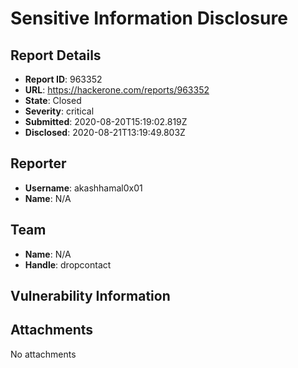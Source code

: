 # Sensitive Information Disclosure

## Report Details
- **Report ID**: 963352
- **URL**: https://hackerone.com/reports/963352
- **State**: Closed
- **Severity**: critical
- **Submitted**: 2020-08-20T15:19:02.819Z
- **Disclosed**: 2020-08-21T13:19:49.803Z

## Reporter
- **Username**: akashhamal0x01
- **Name**: N/A

## Team
- **Name**: N/A
- **Handle**: dropcontact

## Vulnerability Information


## Attachments
No attachments

